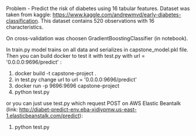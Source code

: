 Problem - Predict the risk of diabetes using 16 tabular features.
Dataset was taken from kaggle: https://www.kaggle.com/andrewmvd/early-diabetes-classification.
This dataset contains 520 observations with 16 characteristics.

On cross-validation was choosen GradientBoostingClassifier (in notebook).

In train.py model trains on all data and serializes in capstone_model.pkl file.
Then you can build docker to test it with test.py with url = '0.0.0.0:9696/predict' :
1. docker build -t capstone-project .
2. in test.py change url to url = '0.0.0.0:9696/predict'
3. docker run -p 9696:9696 capstone-project
4. python test.py

or you can just use test.py which request POST on AWS Elastic Beantalk 
(link: http://diabet-predict-env.eba-xjdiypmw.us-east-1.elasticbeanstalk.com/predict):
1. python test.py